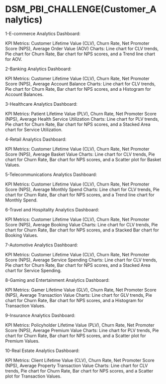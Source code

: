 # DSM_PBI_CHALLENGE(Customer_Analytics)
 
1-E-commerce Analytics Dashboard:

KPI Metrics: Customer Lifetime Value (CLV), Churn Rate, Net Promoter Score (NPS), Average Order Value (AOV)
Charts: Line chart for CLV trends, Pie chart for Churn Rate, Bar chart for NPS scores, and a Trend line chart for AOV.

2-Banking Analytics Dashboard:

KPI Metrics: Customer Lifetime Value (CLV), Churn Rate, Net Promoter Score (NPS), Average Account Balance
Charts: Line chart for CLV trends, Pie chart for Churn Rate, Bar chart for NPS scores, and a Histogram for Account Balances.

3-Healthcare Analytics Dashboard:

KPI Metrics: Patient Lifetime Value (PLV), Churn Rate, Net Promoter Score (NPS), Average Health Service Utilization
Charts: Line chart for PLV trends, Pie chart for Churn Rate, Bar chart for NPS scores, and a Stacked Area chart for Service Utilization.

4-Retail Analytics Dashboard:

KPI Metrics: Customer Lifetime Value (CLV), Churn Rate, Net Promoter Score (NPS), Average Basket Value
Charts: Line chart for CLV trends, Pie chart for Churn Rate, Bar chart for NPS scores, and a Scatter plot for Basket Values.

5-Telecommunications Analytics Dashboard:

KPI Metrics: Customer Lifetime Value (CLV), Churn Rate, Net Promoter Score (NPS), Average Monthly Spend
Charts: Line chart for CLV trends, Pie chart for Churn Rate, Bar chart for NPS scores, and a Trend line chart for Monthly Spend.

6-Travel and Hospitality Analytics Dashboard:

KPI Metrics: Customer Lifetime Value (CLV), Churn Rate, Net Promoter Score (NPS), Average Booking Value
Charts: Line chart for CLV trends, Pie chart for Churn Rate, Bar chart for NPS scores, and a Stacked Bar chart for Booking Values.

7-Automotive Analytics Dashboard:

KPI Metrics: Customer Lifetime Value (CLV), Churn Rate, Net Promoter Score (NPS), Average Service Spending
Charts: Line chart for CLV trends, Pie chart for Churn Rate, Bar chart for NPS scores, and a Stacked Area chart for Service Spending.

8-Gaming and Entertainment Analytics Dashboard:

KPI Metrics: Gamer Lifetime Value (GLV), Churn Rate, Net Promoter Score (NPS), Average Transaction Value
Charts: Line chart for GLV trends, Pie chart for Churn Rate, Bar chart for NPS scores, and a Histogram for Transaction Values.

9-Insurance Analytics Dashboard:

KPI Metrics: Policyholder Lifetime Value (PLV), Churn Rate, Net Promoter Score (NPS), Average Premium Value
Charts: Line chart for PLV trends, Pie chart for Churn Rate, Bar chart for NPS scores, and a Scatter plot for Premium Values.

10-Real Estate Analytics Dashboard:

KPI Metrics: Client Lifetime Value (CLV), Churn Rate, Net Promoter Score (NPS), Average Property Transaction Value
Charts: Line chart for CLV trends, Pie chart for Churn Rate, Bar chart for NPS scores, and a Scatter plot for Transaction Values.
